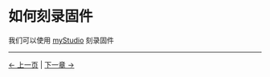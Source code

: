 # 如何刻录固件

我们可以使用 [myStudio](../5.2-ApplicationUse/5.2.2-mystudio/jetsonnano/3-flash_firmwares.md) 刻录固件

---

[← 上一页](5.3.1-FirmwareUpdateInfo.md) | [下一章 →](../../6-SDKDevelopment/README.md)
